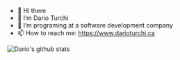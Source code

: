 - 👋 Hi there 
- 🔭 I’m Dario Turchi
- 🌱 I’m programing at a software development company
- 📫 How to reach me: https://www.darioturchi.ca

![Dario's github stats](https://github-readme-stats.vercel.app/api?username=0xDario&show_icons=true)
